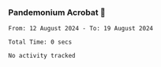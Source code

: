 ### Pandemonium Acrobat 🤸

<!--START_SECTION:waka-->

```all_time
From: 12 August 2024 - To: 19 August 2024

Total Time: 0 secs

No activity tracked
```

<!--END_SECTION:waka-->
